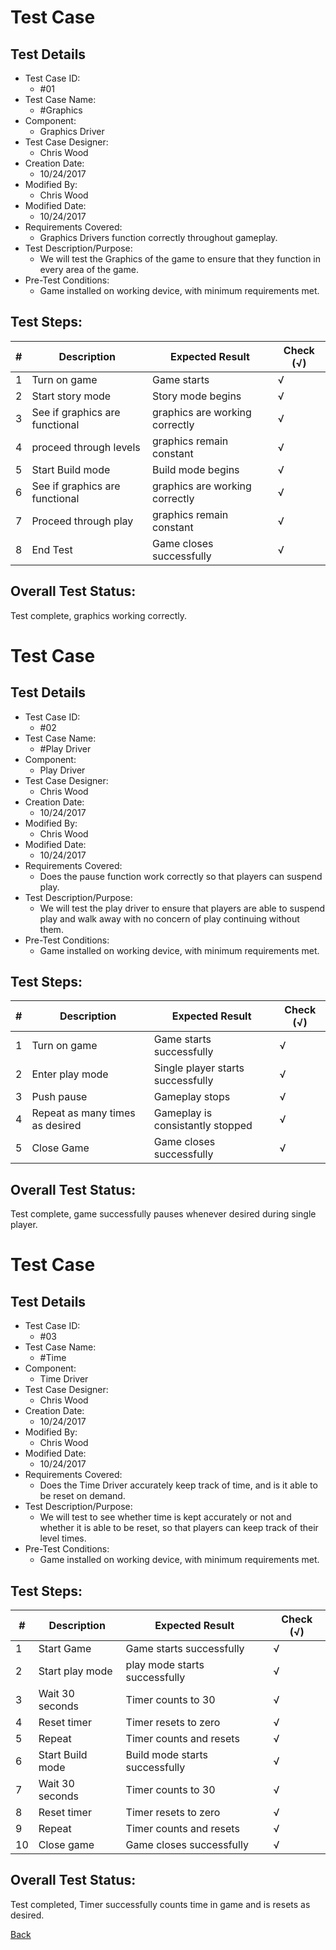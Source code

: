 # Test Case 

## Test Details

* Test Case ID:
  * #01
* Test Case Name:
  * #Graphics
* Component: 
  * Graphics Driver
* Test Case Designer:
  * Chris Wood
* Creation Date:
  * 10/24/2017
* Modified By:
  * Chris Wood
* Modified Date:
  * 10/24/2017
* Requirements Covered:
  * Graphics Drivers function correctly throughout gameplay.
* Test Description/Purpose:
  * We will test the Graphics of the game to ensure that they function in every area of the game.
* Pre-Test Conditions:
  * Game installed on working device, with minimum requirements met.
## Test Steps: 
| # | Description | Expected Result | Check (√) |
| --- | --- | --- | --- |
| 1 | Turn on game | Game starts | √ |			
| 2 | Start story mode | Story mode begins | √ |			
| 3 | See if graphics are functional | graphics are working correctly | √ |			
| 4 | proceed through levels | graphics remain constant | √ |			
| 5 | Start Build mode | Build mode begins | √ |			
| 6 | See if graphics are functional | graphics are working correctly | √ |			
| 7 | Proceed through play | graphics remain constant | √ |			
| 8 | End Test | Game closes successfully | √ |			
			

## Overall Test Status:

  Test complete, graphics working correctly.
	
# Test Case 

## Test Details

* Test Case ID:
  * #02
* Test Case Name:
  * #Play Driver
* Component: 
  * Play Driver
* Test Case Designer:
  * Chris Wood
* Creation Date:
  * 10/24/2017
* Modified By:
  * Chris Wood
* Modified Date:
  * 10/24/2017
* Requirements Covered:
  * Does the pause function work correctly so that players can suspend play.
* Test Description/Purpose:
  * We will test the play driver to ensure that players are able to suspend play and walk away with no concern of play
  continuing without them.
* Pre-Test Conditions:
  * Game installed on working device, with minimum requirements met.
## Test Steps: 
| # | Description | Expected Result | Check (√) |
| --- | --- | --- | --- |
| 1 | Turn on game | Game starts successfully | √ |			
| 2 | Enter play mode | Single player starts successfully | √ |			
| 3 | Push pause | Gameplay stops | √ |			
| 4 | Repeat as many times as desired | Gameplay is consistantly stopped | √ |			
| 5 | Close Game | Game closes successfully | √ |			

## Overall Test Status:

Test complete, game successfully pauses whenever desired during single player.

# Test Case 

## Test Details

* Test Case ID:
  * #03
* Test Case Name:
  * #Time
* Component: 
  * Time Driver
* Test Case Designer:
  * Chris Wood
* Creation Date:
  * 10/24/2017
* Modified By:
  * Chris Wood
* Modified Date:
  * 10/24/2017
* Requirements Covered:
  * Does the Time Driver accurately keep track of time, and is it able to be reset on demand.
* Test Description/Purpose:
  * We will test to see whether time is kept accurately or not and whether it is able to be reset, so that players can keep
  track of their level times.
* Pre-Test Conditions:
  * Game installed on working device, with minimum requirements met.
## Test Steps: 
| # | Description | Expected Result | Check (√) |
| --- | --- | --- | --- |
| 1 | Start Game | Game starts successfully | √ |			
| 2 | Start play mode | play mode starts successfully | √ |			
| 3 | Wait 30 seconds | Timer counts to 30 | √ |			
| 4 | Reset timer | Timer resets to zero | √ |			
| 5 | Repeat | Timer counts and resets | √ |			
| 6 | Start Build mode | Build mode starts successfully | √ |			
| 7 | Wait 30 seconds | Timer counts to 30 | √ |			
| 8 | Reset timer | Timer resets to zero | √ |			
| 9 | Repeat | Timer counts and resets | √ |			
| 10 | Close game | Game closes successfully | √ |			

## Overall Test Status:

  Test completed, Timer successfully counts time in game and is resets as desired.
  
[Back](Portfolio.md)
